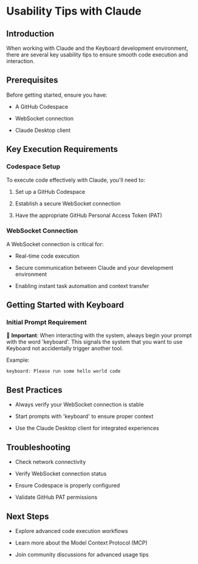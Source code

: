 # Usability Tips with Claude

## Introduction

When working with Claude and the Keyboard development environment, there are several key usability tips to ensure smooth code execution and interaction.

## Prerequisites

Before getting started, ensure you have:

* A GitHub Codespace

* WebSocket connection

* Claude Desktop client

## Key Execution Requirements

### Codespace Setup

To execute code effectively with Claude, you'll need to:

1. Set up a GitHub Codespace

2. Establish a secure WebSocket connection

3. Have the appropriate GitHub Personal Access Token (PAT)

### WebSocket Connection

A WebSocket connection is critical for:

* Real-time code execution

* Secure communication between Claude and your development environment

* Enabling instant task automation and context transfer

## Getting Started with Keyboard

### Initial Prompt Requirement

🔑 **Important**: When interacting with the system, always begin your prompt with the word 'keyboard'. This signals the system that you want to use Keyboard not accidentally trigger another tool.

Example:

```
keyboard: Please run some hello world code
```

## Best Practices

* Always verify your WebSocket connection is stable

* Start prompts with 'keyboard' to ensure proper context

* Use the Claude Desktop client for integrated experiences

## Troubleshooting

* Check network connectivity

* Verify WebSocket connection status

* Ensure Codespace is properly configured

* Validate GitHub PAT permissions

## Next Steps

* Explore advanced code execution workflows

* Learn more about the Model Context Protocol (MCP)

* Join community discussions for advanced usage tips
